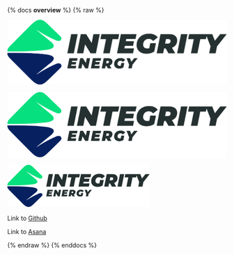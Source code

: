 {% docs __overview__ %}
{% raw %}

![image](/assets/integrity_logo.png "Image" )

![image](/assets/integrity_logo_medium.png "Image" )

![image](/assets/integrity_logo_small.png "Image" )

Link to [Github](<https://github.com/IntegrityEnergy/integrity-energy-dbt>)

Link to [Asana](<https://app.asana.com/0/1207506663238424/1207506563732115>)

{% endraw %}
{% enddocs %}